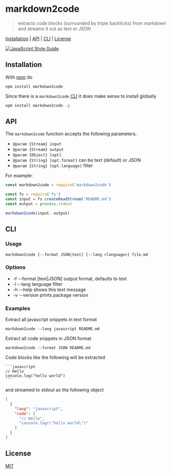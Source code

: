# markdown2code

> extracts code blocks (surrounded by triple backticks) from markdown and streams it out as text or JSON

[Installation](#installation) |
[API](#api) |
[CLI](#cli) |
[License](#license)

[![JavaScript Style Guide](https://img.shields.io/badge/code_style-standard-brightgreen.svg)](https://standardjs.com)

## Installation

With [npm](https://www.npmjs.com/) do

```
npm install markdown2code
```

Since there is a `markdown2code` [CLI](#cli) it does make sense to install globally

```bash
npm install markdown2code -g
```

## API

The `markdown2code` function accepts the following parameters.

* `@param {Stream} input`
* `@param {Stream} output`
* `@param {Object} [opt]`
* `@param {String} [opt.format]` can be text (default) or JSON
* `@param {String} [opt.language]` filter

For example:

```javascript
const markdown2code = require('markdown2code')

const fs = require('fs')
const input = fs.createReadStream('README.md')
const output = process.stdout

markdown2code(input, output)
```

## CLI

### Usage

    markdown2code [--format JSON|text] [--lang <language>] file.md

### Options

* -f --format [text|JSON] output format, defaults to text
* -l --lang language filter
* -h --help shows this text message
* -v --version prints package version

### Examples

Extract all javascript snippets in text format

    markdown2code --lang javascript README.md

Extract all code snippets in JSON format

    markdown2code --format JSON README.md

Code blocks like the following will be extracted

    ```javascript
    // Hello
    console.log("hello world")
    ```

and streamed to stdout as the following object

```json
[
  {
    "lang": "javascript",
    "code": [
      "// Hello",
      "console.log(\"hello world\")"
    ]
  }
]
```

## License

[MIT](http://g14n.info/mit-license/)

